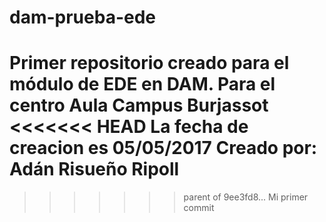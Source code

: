 # dam-prueba-ede
Primer repositorio creado para el módulo de EDE en DAM. Para el centro Aula Campus Burjassot
<<<<<<< HEAD
La fecha de creacion es 05/05/2017
Creado por: Adán Risueño Ripoll
=======
>>>>>>> parent of 9ee3fd8... Mi primer commit
